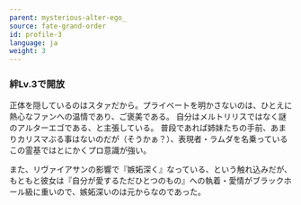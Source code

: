 ```yaml
---
parent: mysterious-alter-ego_
source: fate-grand-order
id: profile-3
language: ja
weight: 3
---
```


### 絆Lv.3で開放

正体を隠しているのはスタァだから。プライベートを明かさないのは、ひとえに熱心なファンへの温情であり、ご褒美である。
自分はメルトリリスではなく謎のアルターエゴである、と主張している。
普段であれば姉妹たちの手前、あまりカリスマぶる事はないのだが（そうかぁ？）、表現者・ラムダを名乗っているこの霊基ではとにかくプロ意識が強い。

また、リヴァイアサンの影響で『嫉妬深く』なっている、という触れ込みだが、もともと彼女は『自分が愛するただひとつのもの』への執着・愛情がブラックホール級に重いので、嫉妬深いのは元からなのであった。
